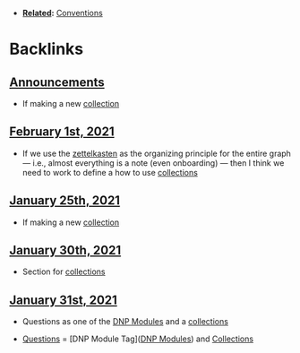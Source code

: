- **[Related](<Related.md>):** [Conventions](<Conventions.md>)

# Backlinks
## [Announcements](<Announcements.md>)
- If making a new [collection]([collections](<collections.md>))

## [February 1st, 2021](<February 1st, 2021.md>)
- If we use the [zettelkasten](<zettelkasten.md>) as the organizing principle for the entire graph — i.e., almost everything is a note (even onboarding) — then I think we need to work to define a how to use [collections](<collections.md>)

## [January 25th, 2021](<January 25th, 2021.md>)
- If making a new [collection]([collections](<collections.md>))

## [January 30th, 2021](<January 30th, 2021.md>)
- Section for [collections](<collections.md>)

## [January 31st, 2021](<January 31st, 2021.md>)
- Questions as one of the [DNP Modules](<DNP Modules.md>) and a [collections](<collections.md>)

- [Questions](<Questions.md>) = [DNP Module Tag]([DNP Modules](<DNP Modules.md>)) and [Collections]([collections](<collections.md>))

